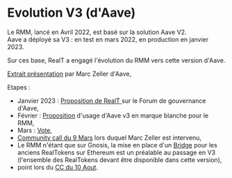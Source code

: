 # Evolution V3 (d'Aave)

Le RMM, lancé en Avril 2022, est basé sur la solution Aave V2. \
Aave a déployé sa V3 : en test en mars 2022, en production en janvier 2023.

Sur ces base, RealT a engagé l'évolution du RMM vers cette version d'Aave.

[Extrait présentation](https://youtu.be/9M\_fcVH-OIg?t=1477) par Marc Zeller d'Aave,

Etapes :&#x20;

* Janvier 2023 : [Proposition de RealT ](https://governance.aave.com/t/deploy-the-rmm-v2-with-the-aave-v3-version/11249)sur le Forum de gouvernance d'Aave,
* Février : [Proposition](https://governance.aave.com/t/arfc-proposal-for-deploying-whitelabel-aave-v3-market-for-realt-tokens-on-gnosischain/11897) d'usage d'Aave v3 en marque blanche pour le RMM,
* Mars : [Vote](https://snapshot.org/#/aave.eth/proposal/0xff69be7580614ebc1a455591c1bd651d8f0af12070d277d7d8846beb3c7c964b),
* [Community call du 9 Mars](https://www.youtube.com/watch?v=Csfsqg6tFuU\&ab\_channel=RealT) lors duquel Marc Zeller est intervenu,
* Le RMM n'étant que sur Gnosis, la mise en place d'un [Bridge](../bridge-realtokens-realt.md) pour les anciens RealTokens sur Ethereum est un préalable au passage en V3 (l'ensemble des RealTokens devant être disponible dans cette version),
* point lors du [CC du 10 Aout](https://youtu.be/gaBDoGh2w4k?t=3903).
